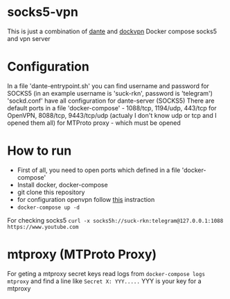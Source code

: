 # socks5-vpn
This is just a combination of [dante](https://github.com/vimagick/dockerfiles/tree/master/dante) and [dockvpn](https://github.com/umputun/dockvpn)
Docker compose socks5 and vpn server

# Configuration
In a file 'dante-entrypoint.sh' you can find username and password for SOCKS5 (in an example username is 'suck-rkn', password is 'telegram')
'sockd.conf' have all configuration for dante-server (SOCKS5)
There are default ports in a file 'docker-compose' - 1088/tcp, 1194/udp, 443/tcp for OpenVPN, 8088/tcp, 9443/tcp/udp (actualy I don't know udp or tcp and I opened them all) for MTProto proxy - which must be opened

# How to run
* First of all, you need to open ports which defined in a file 'docker-compose'
* Install docker, docker-compose
* git clone this repository
* for configuration openvpn follow [this](https://github.com/kylemanna/docker-openvpn/blob/master/docs/docker-compose.md) instraction
* ```docker-compose up -d```

For checking socks5 ```curl -x socks5h://suck-rkn:telegram@127.0.0.1:1088 https://www.youtube.com```


# mtproxy (MTProto Proxy)
For geting a mtproxy secret keys read logs from ```docker-compose logs mtproxy```
and find a line like ```Secret X: YYY.....``` YYY is your key for a mtproxy 
